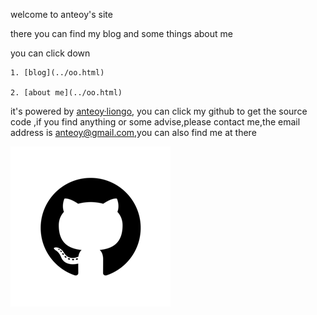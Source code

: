 welcome to anteoy's site

there you can find my blog and some things about me

you can click down

    1. [blog](../oo.html)

    2. [about me](../oo.html)

it's powered by [anteoy·liongo](www.github.com), you can click my github to get the source code ,if you find anything or some advise,please contact me,the email address is anteoy@gmail.com,you can also find me at there

[![github](https://raw.githubusercontent.com/Anteoy/liongo/dev/src/main/go/resources/pictures/github.png)](https://github.com/Anteoy)